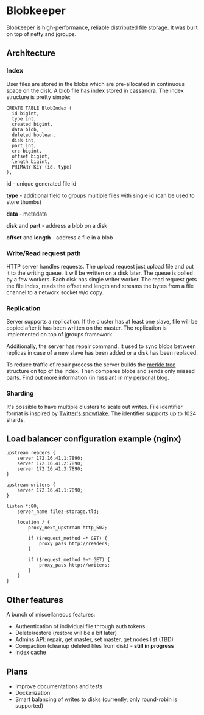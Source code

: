 # Blobkeeper

Blobkeeper is high-performance, reliable distributed file storage. It was built on top of netty and jgroups.

## Architecture

### Index

User files are stored in the blobs which are pre-allocated in continuous space on the disk.
A blob file has index stored in cassandra. The index structure is pretty simple:

```
CREATE TABLE BlobIndex (
  id bigint,
  type int,
  created bigint,
  data blob,
  deleted boolean,
  disk int,
  part int,
  crc bigint,
  offset bigint,
  length bigint,
  PRIMARY KEY (id, type)
);
```

**id** - unique generated file id

**type** - additional field to groups multiple files with single id (can be used to store thumbs)

**data** - metadata

**disk** and **part** - address a blob on a disk

**offset** and **length** - address a file in a blob

### Write/Read request path

HTTP server handles requests. The upload request just upload file and put it to the writing queue. It will be written on a disk later.
The queue is polled by a few workers. Each disk has single writer worker.
The read request gets the file index, reads the offset and length and streams the bytes from a file channel to a network socket w/o copy.

### Replication

Server supports a replication. If the cluster has at least one slave, file will be copied after it has been written on the master.
The replication is implemented on top of jgroups framework.

Additionally, the server has repair command. It used to sync blobs between replicas in case of a new slave has been added or a disk has been replaced.

To reduce traffic of repair process the server builds the [merkle tree](https://en.wikipedia.org/wiki/Merkle_tree) structure on top of the index. Then compares blobs and sends only missed parts. Find out more information (in russian) in my [personal blog](https://medium.com/@denisgabaydulin/merkle-tree-a0f251594d78).

### Sharding

It's possible to have multiple clusters to scale out writes. File identifier format is inspired by [Twitter's snowflake](https://github.com/twitter/snowflake). The identifier supports up to 1024 shards.

## Load balancer configuration example (nginx)

```
upstream readers {
    server 172.16.41.1:7890;
    server 172.16.41.2:7890;
    server 172.16.41.3:7890;
}

upstream writers {
    server 172.16.41.1:7890;
}

listen *:80;
    server_name filez-storage.tld;

    location / {
        proxy_next_upstream http_502;

        if ($request_method ~* GET) {
            proxy_pass http://readers;
        }

        if ($request_method !~* GET) {
            proxy_pass http://writers;
        }
    }
}
```

## Other features

A bunch of miscellaneous features:
 * Authentication of individual file through auth tokens
 * Delete/restore (restore will be a bit later)
 * Admins API: repair, get master, set master, get nodes list (TBD)
 * Compaction (cleanup deleted files from disk) - **still in progress**
 * Index cache

## Plans
 * Improve documentations and tests
 * Dockerization
 * Smart balancing of writes to disks (currently, only round-robin is supported)

